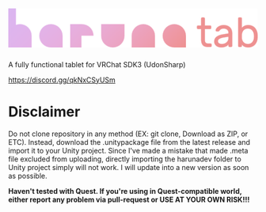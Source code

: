 # ![Logo](https://github.com/github-harunadev/harunatab/blob/main/readme/logo.png)
A fully functional tablet for VRChat SDK3 (UdonSharp)

https://discord.gg/qkNxCSyUSm

# Disclaimer
Do not clone repository in any method (EX: git clone, Download as ZIP, or ETC).
Instead, download the .unitypackage file from the latest release and import it to your Unity project. Since I've made a mistake that made .meta file excluded from uploading, directly importing the harunadev folder to Unity project simply will not work. I will update into a new version as soon as possible.


**Haven't tested with Quest. If you're using in Quest-compatible world, either report any problem via pull-request or USE AT YOUR OWN RISK!!!**
